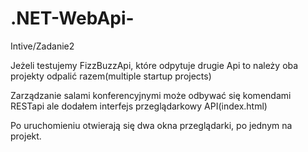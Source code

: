 # .NET-WebApi-
Intive/Zadanie2

Jeżeli testujemy FizzBuzzApi, które odpytuje drugie Api to należy oba projekty odpalić razem(multiple startup projects)

Zarządzanie salami konferencyjnymi może odbywać się komendami RESTapi ale dodałem interfejs przeglądarkowy API(index.html)

Po uruchomieniu otwierają się dwa okna przeglądarki, po jednym na projekt.
